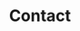---
layout: splash
title: Contact
permalink: /contact/

feature_image: "https://picsum.photos/1300/400?image=989"
feature_text: |
  # Contact
header:
  overlay_color: "#000"         # Dark overlay to improve text visibility
  overlay_filter: "0.5"         # Opacity of overlay
  overlay_image: "https://picsum.photos/1300/400?image=989"  # Path to your background image
  # caption: "Photo by [Unsplash](https://unsplash.com)"

---